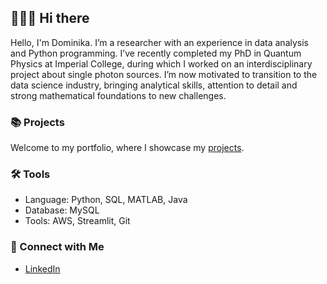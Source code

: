 ## 🙋🏻‍♀️ Hi there 

Hello, I'm Dominika. I’m a researcher with an experience in data analysis and Python programming. I’ve recently completed my PhD in Quantum Physics at Imperial College, during which I worked on an interdisciplinary project about single photon sources. I’m now motivated to transition to the data science industry,  bringing analytical skills, attention to detail and strong mathematical foundations to new challenges.

### 📚 Projects

Welcome to my portfolio, where I showcase my [projects](https://github.com/dbogusz/Portfolio-Guide).

### 🛠️ Tools

- Language: Python, SQL, MATLAB, Java
- Database: MySQL
- Tools: AWS, Streamlit, Git

### 💬 Connect with Me

- [LinkedIn](https://www.linkedin.com/in/dpbogusz/) 
